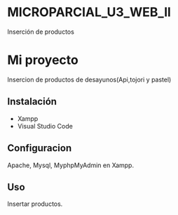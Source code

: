 # MICROPARCIAL_U3_WEB_ll
Inserción de productos 
# Mi proyecto
Insercion de productos de desayunos(Api,tojori y pastel)
## Instalación
 - Xampp
 - Visual Studio Code
## Configuracion
Apache, Mysql, MyphpMyAdmin en Xampp.
## Uso
Insertar productos.
